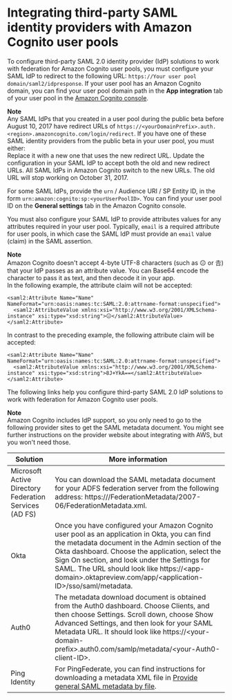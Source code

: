 # Integrating third\-party SAML identity providers with Amazon Cognito user pools<a name="cognito-user-pools-integrating-3rd-party-saml-providers"></a>

To configure third\-party SAML 2\.0 identity provider \(IdP\) solutions to work with federation for Amazon Cognito user pools, you must configure your SAML IdP to redirect to the following URL: `https://Your user pool domain/saml2/idpresponse`\. If your user pool has an Amazon Cognito domain, you can find your user pool domain path in the **App integration** tab of your user pool in the [Amazon Cognito console](https://console.aws.amazon.com/cognito/home)\.

**Note**  
Any SAML IdPs that you created in a user pool during the public beta before August 10, 2017 have redirect URLs of `https://<yourDomainPrefix>.auth.<region>.amazoncognito.com/login/redirect`\. If you have one of these SAML identity providers from the public beta in your user pool, you must either:  
Replace it with a new one that uses the new redirect URL\.
Update the configuration in your SAML IdP to accept both the old and new redirect URLs\.
All SAML IdPs in Amazon Cognito switch to the new URLs\. The old URL will stop working on October 31, 2017\.

For some SAML IdPs, provide the `urn` / Audience URI / SP Entity ID, in the form `urn:amazon:cognito:sp:<yourUserPoolID>`\. You can find your user pool ID on the **General settings** tab in the Amazon Cognito console\.

You must also configure your SAML IdP to provide attributes values for any attributes required in your user pool\. Typically, `email` is a required attribute for user pools, in which case the SAML IdP must provide an `email` value \(claim\) in the SAML assertion\.

**Note**  
Amazon Cognito doesn't accept 4\-byte UTF\-8 characters \(such as 😐 or 𠮷\) that your IdP passes as an attribute value\. You can Base64 encode the character to pass it as text, and then decode it in your app\.  
In the following example, the attribute claim will not be accepted:  

```
<saml2:Attribute Name="Name" NameFormat="urn:oasis:names:tc:SAML:2.0:attrname-format:unspecified">
  <saml2:AttributeValue xmlns:xsi="http://www.w3.org/2001/XMLSchema-instance" xsi:type="xsd:string">😐</saml2:AttributeValue>
</saml2:Attribute>
```
In contrast to the preceding example, the following attribute claim will be accepted:  

```
<saml2:Attribute Name="Name" NameFormat="urn:oasis:names:tc:SAML:2.0:attrname-format:unspecified">
  <saml2:AttributeValue xmlns:xsi="http://www.w3.org/2001/XMLSchema-instance" xsi:type="xsd:string">8J+YkA==</saml2:AttributeValue>
</saml2:Attribute>
```

The following links help you configure third\-party SAML 2\.0 IdP solutions to work with federation for Amazon Cognito user pools\.

**Note**  
Amazon Cognito includes IdP support, so you only need to go to the following provider sites to get the SAML metadata document\. You might see further instructions on the provider website about integrating with AWS, but you won't need those\.


| Solution | More information | 
| --- | --- | 
| Microsoft Active Directory Federation Services \(AD FS\) | You can download the SAML metadata document for your ADFS federation server from the following address: https://<yourservername>/FederationMetadata/2007\-06/FederationMetadata\.xml\. | 
| Okta | Once you have configured your Amazon Cognito user pool as an application in Okta, you can find the metadata document in the Admin section of the Okta dashboard\. Choose the application, select the Sign On section, and look under the Settings for SAML\. The URL should look like https://<app\-domain>\.oktapreview\.com/app/<application\-ID>/sso/saml/metadata\. | 
| Auth0 | The metadata download document is obtained from the Auth0 dashboard\. Choose Clients, and then choose Settings\. Scroll down, choose Show Advanced Settings, and then look for your SAML Metadata URL\. It should look like https://<your\-domain\-prefix>\.auth0\.com/samlp/metadata/<your\-Auth0\-client\-ID>\. | 
| Ping Identity | For PingFederate, you can find instructions for downloading a metadata XML file in [Provide general SAML metadata by file](https://documentation.pingidentity.com/pingfederate/pf81/index.shtml#task_toExportSelectedMetadata.html#task_toExportSelectedMetadata)\. | 
